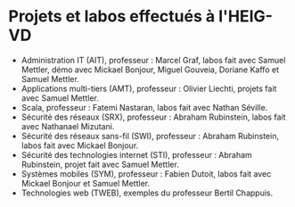 # Projets et labos effectués à l'HEIG-VD

* Administration IT (AIT), professeur : Marcel Graf, labos fait avec Samuel Mettler, démo avec Mickael Bonjour, Miguel Gouveia, Doriane Kaffo et Samuel Mettler.
* Applications multi-tiers (AMT), professeur : Olivier Liechti, projets fait avec Samuel Mettler.
* Scala, professeur : Fatemi Nastaran, labos fait avec Nathan Séville.
* Sécurité des réseaux (SRX), professeur : Abraham Rubinstein, labos fait avec Nathanael Mizutani.
* Sécurité des réseaux sans-fil (SWI), professeur : Abraham Rubinstein, labos fait avec Mickael Bonjour.
* Sécurité des technologies internet (STI), professeur : Abraham Rubinstein, projet fait avec Samuel Mettler.
* Systèmes mobiles (SYM), professeur : Fabien Dutoit, labos fait avec Mickael Bonjour et Samuel Mettler.
* Technologies web (TWEB), exemples du professeur Bertil Chappuis.

